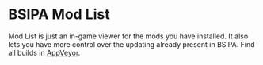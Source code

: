 ﻿# BSIPA Mod List

Mod List is just an in-game viewer for the mods you have installed. It also lets you have more control over the updating already present in BSIPA.
Find all builds in [AppVeyor](https://ci.appveyor.com/project/nike4613/beatsaber-ipa-reloaded-9smsb/build/artifacts).